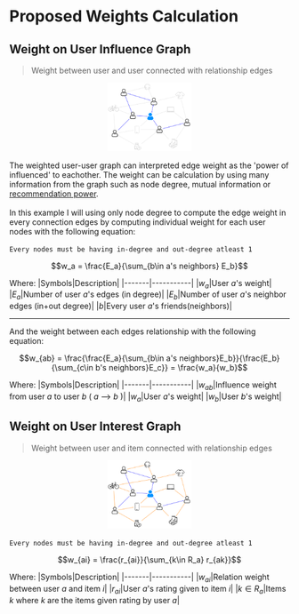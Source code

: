 # Proposed Weights Calculation
## Weight on User Influence Graph
> Weight between user and user connected with relationship edges <br/>

<p align='center'>
  <img src='https://github.com/p4zaa/Social-Recommendation-Based-on-Weighted-Graph/blob/3979835c288b1e8df945d9ae7a8234bacf8c73a5/resources/senior%20project%20for%20portfolio-influence%20graph.png' width='30%' />
</p>

The weighted user-user graph can interpreted edge weight as the 'power of influenced' to eachother. The weight can be calculation by using many information from the graph such as node degree, mutual information or [recommendation power](https://ieeexplore.ieee.org/document/4770004).
<br/>
<br/>
In this example I will using only node degree to compute the edge weight in every connection edges by computing individual weight for each user nodes with the following equation:

`Every nodes must be having in-degree and out-degree atleast 1`

$$w_a = \frac{E_a}{\sum_{b\in a's neighbors} E_b}$$

Where:
|Symbols|Description|
|-------|-----------|
|$w_a$|User $a$'s weight|
|$E_a$|Number of user $a$'s edges (in degree)|
|$E_b$|Number of user $a$'s neighbor edges (in+out degree)|
|$b$|Every user $a$'s friends(neighbors)|

---

And the weight between each edges relationship with the following equation:

$$w_{ab} = \frac{\frac{E_a}{\sum_{b\in a's neighbors}E_b}}{\frac{E_b}{\sum_{c\in b's neighbors}E_c}} = \frac{w_a}{w_b}$$

Where:
|Symbols|Description|
|-------|-----------|
|$w_{ab}$|Influence weight from user $a$ to user $b$ ( $a$ --> $b$ )|
|$w_a$|User $a$'s weight|
|$w_b$|User $b$'s weight|

## Weight on User Interest Graph
> Weight between user and item connected with relationship edges <br/>

<p align='center'>
  <img src='https://github.com/p4zaa/Social-Recommendation-Based-on-Weighted-Graph/blob/3979835c288b1e8df945d9ae7a8234bacf8c73a5/resources/senior%20project%20for%20portfolio-interest%20graph.png' width='30%' />
</p>

`Every nodes must be having in-degree and out-degree atleast 1`

$$w_{ai} = \frac{r_{ai}}{\sum_{k\in R_a} r_{ak}}$$

Where:
|Symbols|Description|
|-------|-----------|
|$w_{ai}$|Relation weight between user $a$ and item $i$|
|$r_{ai}$|User $a$'s rating given to item $i$|
|$k\in R_a$|Items $k$ where $k$ are the items given rating by user $a$|
